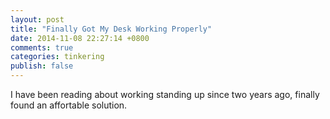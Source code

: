 ```yaml
---
layout: post
title: "Finally Got My Desk Working Properly"
date: 2014-11-08 22:27:14 +0800
comments: true
categories: tinkering
publish: false
---
```

I have been reading about working standing up since two years ago, finally found an affortable solution.

